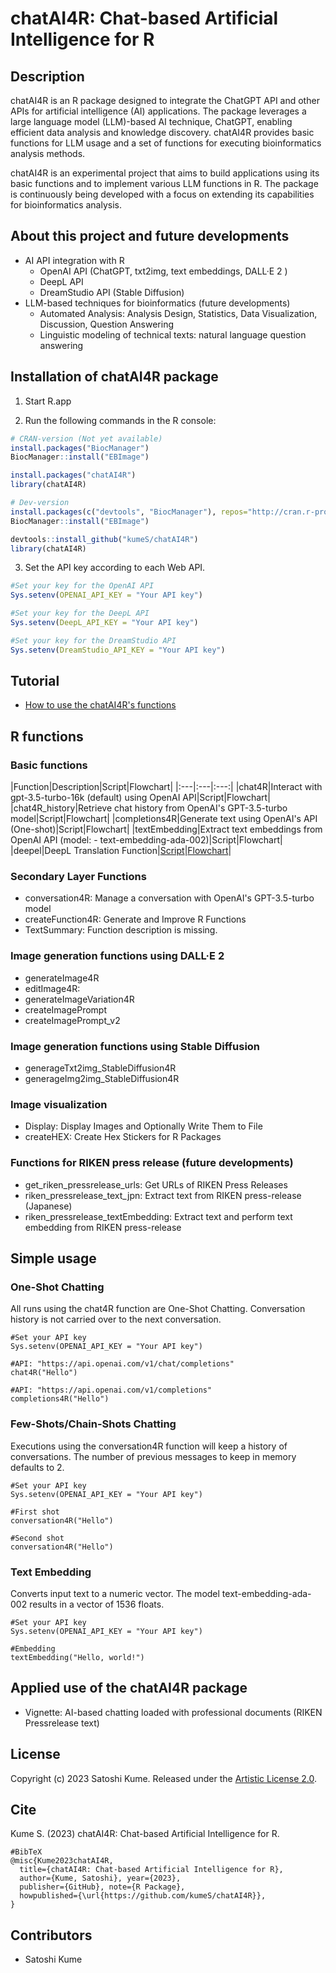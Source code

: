 # chatAI4R: Chat-based Artificial Intelligence for R

## Description

chatAI4R is an R package designed to integrate the ChatGPT API and other APIs for artificial intelligence (AI) applications. The package leverages a large language model (LLM)-based AI technique, ChatGPT, enabling efficient data analysis and knowledge discovery. chatAI4R provides basic functions for LLM usage and a set of functions for executing bioinformatics analysis methods.

chatAI4R is an experimental project that aims to build applications using its basic functions and to implement various LLM functions in R. The package is continuously being developed with a focus on extending its capabilities for bioinformatics analysis.

## About this project and future developments

- AI API integration with R
  - OpenAI API (ChatGPT, txt2img, text embeddings, DALL·E 2 )
  - DeepL API
  - DreamStudio API (Stable Diffusion)
- LLM-based techniques for bioinformatics (future developments)
  - Automated Analysis: Analysis Design, Statistics, Data Visualization, Discussion, Question Answering
  - Linguistic modeling of technical texts: natural language question answering

## Installation of chatAI4R package

1. Start R.app

2. Run the following commands in the R console:

```r
# CRAN-version (Not yet available)
install.packages("BiocManager")
BiocManager::install("EBImage")

install.packages("chatAI4R")
library(chatAI4R)

# Dev-version
install.packages(c("devtools", "BiocManager"), repos="http://cran.r-project.org")
BiocManager::install("EBImage")

devtools::install_github("kumeS/chatAI4R")
library(chatAI4R)
```

3. Set the API key according to each Web API.

```r
#Set your key for the OpenAI API
Sys.setenv(OPENAI_API_KEY = "Your API key")

#Set your key for the DeepL API
Sys.setenv(DeepL_API_KEY = "Your API key")

#Set your key for the DreamStudio API
Sys.setenv(DreamStudio_API_KEY = "Your API key")
```

## Tutorial

- [How to use the chatAI4R's functions]()

## R functions

### Basic functions

|Function|Description|Script|Flowchart|
|:---|:---|:---:|
|chat4R|Interact with gpt-3.5-turbo-16k (default) using OpenAI API|Script|Flowchart|
|chat4R_history|Retrieve chat history from OpenAI's GPT-3.5-turbo model|Script|Flowchart|
|completions4R|Generate text using OpenAI's API (One-shot)|Script|Flowchart|
|textEmbedding|Extract text embeddings from OpenAI API (model: - text-embedding-ada-002)|Script|Flowchart|
|deepel|DeepL Translation Function|[Script](https://github.com/kumeS/chatAI4R/blob/main/R/deepel.R)|[Flowchart](https://github.com/kumeS/chatAI4R/blob/main/int/flowchart/deepel.png)|

### Secondary Layer Functions

- conversation4R: Manage a conversation with OpenAI's GPT-3.5-turbo model
- createFunction4R: Generate and Improve R Functions
- TextSummary: Function description is missing.

### Image generation functions using DALL·E 2  

- generateImage4R
- editImage4R:
- generateImageVariation4R
- createImagePrompt
- createImagePrompt_v2

### Image generation functions using Stable Diffusion

- generageTxt2img_StableDiffusion4R
- generageImg2img_StableDiffusion4R

### Image visualization 

- Display: Display Images and Optionally Write Them to File
- createHEX: Create Hex Stickers for R Packages


### Functions for RIKEN press release (future developments)

- get_riken_pressrelease_urls: Get URLs of RIKEN Press Releases
- riken_pressrelease_text_jpn: Extract text from RIKEN press-release (Japanese)
- riken_pressrelease_textEmbedding: Extract text and perform text embedding from RIKEN press-release

## Simple usage

### One-Shot Chatting

All runs using the chat4R function are One-Shot Chatting. Conversation history is not carried over to the next conversation.

```{r}
#Set your API key
Sys.setenv(OPENAI_API_KEY = "Your API key")

#API: "https://api.openai.com/v1/chat/completions"
chat4R("Hello")

#API: "https://api.openai.com/v1/completions"
completions4R("Hello")
```

### Few-Shots/Chain-Shots Chatting

Executions using the conversation4R function will keep a history of conversations. The number of previous messages to keep in memory defaults to 2.


```{r}
#Set your API key
Sys.setenv(OPENAI_API_KEY = "Your API key")

#First shot
conversation4R("Hello")

#Second shot
conversation4R("Hello")
```

### Text Embedding

Converts input text to a numeric vector. The model text-embedding-ada-002 results in a vector of 1536 floats.

```{r}
#Set your API key
Sys.setenv(OPENAI_API_KEY = "Your API key")

#Embedding
textEmbedding("Hello, world!")
```

## Applied use of the chatAI4R package

- Vignette: AI-based chatting loaded with professional documents (RIKEN Pressrelease text)


## License

Copyright (c) 2023 Satoshi Kume. Released under the [Artistic License 2.0](http://www.perlfoundation.org/artistic_license_2_0).

## Cite

Kume S. (2023) chatAI4R: Chat-based Artificial Intelligence for R.

```
#BibTeX
@misc{Kume2023chatAI4R,
  title={chatAI4R: Chat-based Artificial Intelligence for R},
  author={Kume, Satoshi}, year={2023},
  publisher={GitHub}, note={R Package},
  howpublished={\url{https://github.com/kumeS/chatAI4R}},
}

```

## Contributors

- Satoshi Kume
